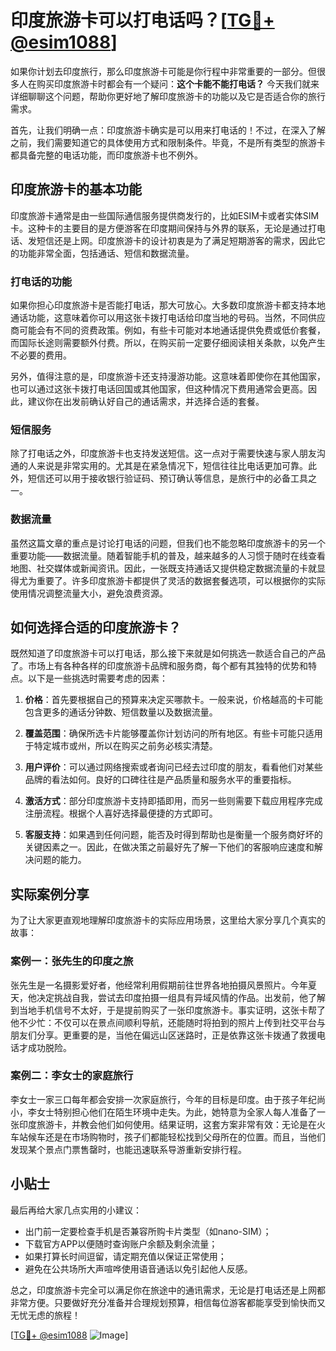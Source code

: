 # 印度旅游卡可以打电话吗？[[TG💪+ @esim1088](https://t.me/s/esim1088)]

如果你计划去印度旅行，那么印度旅游卡可能是你行程中非常重要的一部分。但很多人在购买印度旅游卡时都会有一个疑问：**这个卡能不能打电话？** 今天我们就来详细聊聊这个问题，帮助你更好地了解印度旅游卡的功能以及它是否适合你的旅行需求。

首先，让我们明确一点：印度旅游卡确实是可以用来打电话的！不过，在深入了解之前，我们需要知道它的具体使用方式和限制条件。毕竟，不是所有类型的旅游卡都具备完整的电话功能，而印度旅游卡也不例外。

## 印度旅游卡的基本功能

印度旅游卡通常是由一些国际通信服务提供商发行的，比如ESIM卡或者实体SIM卡。这种卡的主要目的是方便游客在印度期间保持与外界的联系，无论是通过打电话、发短信还是上网。印度旅游卡的设计初衷是为了满足短期游客的需求，因此它的功能非常全面，包括通话、短信和数据流量。

### 打电话的功能

如果你担心印度旅游卡是否能打电话，那大可放心。大多数印度旅游卡都支持本地通话功能，这意味着你可以用这张卡拨打电话给印度当地的号码。当然，不同供应商可能会有不同的资费政策。例如，有些卡可能对本地通话提供免费或低价套餐，而国际长途则需要额外付费。所以，在购买前一定要仔细阅读相关条款，以免产生不必要的费用。

另外，值得注意的是，印度旅游卡还支持漫游功能。这意味着即使你在其他国家，也可以通过这张卡拨打电话回国或其他国家，但这种情况下费用通常会更高。因此，建议你在出发前确认好自己的通话需求，并选择合适的套餐。

### 短信服务

除了打电话之外，印度旅游卡也支持发送短信。这一点对于需要快速与家人朋友沟通的人来说是非常实用的。尤其是在紧急情况下，短信往往比电话更加可靠。此外，短信还可以用于接收银行验证码、预订确认等信息，是旅行中的必备工具之一。

### 数据流量

虽然这篇文章的重点是讨论打电话的问题，但我们也不能忽略印度旅游卡的另一个重要功能——数据流量。随着智能手机的普及，越来越多的人习惯于随时在线查看地图、社交媒体或新闻资讯。因此，一张既支持通话又提供稳定数据流量的卡就显得尤为重要了。许多印度旅游卡都提供了灵活的数据套餐选项，可以根据你的实际使用情况调整流量大小，避免浪费资源。

## 如何选择合适的印度旅游卡？

既然知道了印度旅游卡可以打电话，那么接下来就是如何挑选一款适合自己的产品了。市场上有各种各样的印度旅游卡品牌和服务商，每个都有其独特的优势和特点。以下是一些挑选时需要考虑的因素：

1. **价格**：首先要根据自己的预算来决定买哪款卡。一般来说，价格越高的卡可能包含更多的通话分钟数、短信数量以及数据流量。
   
2. **覆盖范围**：确保所选卡片能够覆盖你计划访问的所有地区。有些卡可能只适用于特定城市或州，所以在购买之前务必核实清楚。

3. **用户评价**：可以通过网络搜索或者询问已经去过印度的朋友，看看他们对某些品牌的看法如何。良好的口碑往往是产品质量和服务水平的重要指标。

4. **激活方式**：部分印度旅游卡支持即插即用，而另一些则需要下载应用程序完成注册流程。根据个人喜好选择最便捷的方式即可。

5. **客服支持**：如果遇到任何问题，能否及时得到帮助也是衡量一个服务商好坏的关键因素之一。因此，在做决策之前最好先了解一下他们的客服响应速度和解决问题的能力。

## 实际案例分享

为了让大家更直观地理解印度旅游卡的实际应用场景，这里给大家分享几个真实的故事：

### 案例一：张先生的印度之旅

张先生是一名摄影爱好者，他经常利用假期前往世界各地拍摄风景照片。今年夏天，他决定挑战自我，尝试去印度拍摄一组具有异域风情的作品。出发前，他了解到当地手机信号不太好，于是提前购买了一张印度旅游卡。事实证明，这张卡帮了他不少忙：不仅可以在景点间顺利导航，还能随时将拍到的照片上传到社交平台与朋友们分享。更重要的是，当他在偏远山区迷路时，正是依靠这张卡拨通了救援电话才成功脱险。

### 案例二：李女士的家庭旅行

李女士一家三口每年都会安排一次家庭旅行，今年的目标是印度。由于孩子年纪尚小，李女士特别担心他们在陌生环境中走失。为此，她特意为全家人每人准备了一张印度旅游卡，并教会他们如何使用。结果证明，这套方案非常有效：无论是在火车站候车还是在市场购物时，孩子们都能轻松找到父母所在的位置。而且，当他们发现某个景点门票售罄时，也能迅速联系导游重新安排行程。

## 小贴士

最后再给大家几点实用的小建议：

- 出门前一定要检查手机是否兼容所购卡片类型（如nano-SIM）；
- 下载官方APP以便随时查询账户余额及剩余流量；
- 如果打算长时间逗留，请定期充值以保证正常使用；
- 避免在公共场所大声喧哗使用语音通话以免引起他人反感。

总之，印度旅游卡完全可以满足你在旅途中的通讯需求，无论是打电话还是上网都非常方便。只要做好充分准备并合理规划预算，相信每位游客都能享受到愉快而又无忧无虑的旅程！

[[TG💪+ @esim1088](https://t.me/s/esim1088) ![Image](https://i.postimg.cc/4NQfJmqS/Snipaste-2025-05-13-00-14-12.png)]
